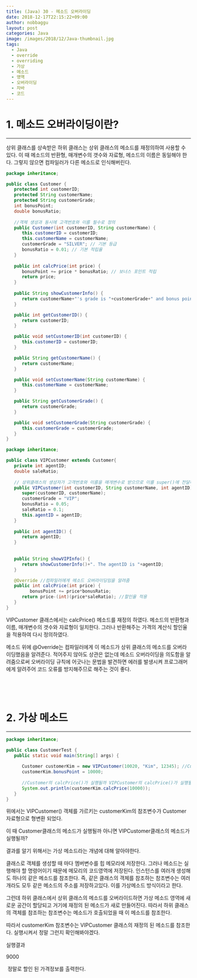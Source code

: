 ```yaml
---
title: (Java) 30 - 메소드 오버라이딩
date: 2018-12-17T22:15:22+09:00
author: nobbaggu
layout: post
categories: Java
image: /images/2018/12/Java-thumbnail.jpg
tags:
  - Java
  - override
  - overriding
  - 가상
  - 메소드
  - 영역
  - 오버라이딩
  - 자바
  - 코드
---
```

# 1. 메소드 오버라이딩이란?

* * *

상위 클래스를 상속받은 하위 클래스는 상위 클래스의 메소드를 재정의하여 사용할 수 있다. 이 때 메소드의 반환형, 매개변수의 갯수와 자료형, 메소드의 이름은 동일해야 한다. 그렇지 않으면 컴파일러가 다른 메소드로 인식해버린다.

~~~ java
package inheritance;

public class Customer {
   protected int customerID;
   protected String customerName;
   protected String customerGrade;
   int bonusPoint;
   double bonusRatio;
   
   //객체 생성과 동시에 고객번호와 이름 필수로 정의
   public Customer(int customerID, String customerName) {
      this.customerID = customerID;
      this.customerName = customerName;
      customerGrade = "SILVER"; // 기본 등급
      bonusRatio = 0.01; // 기본 적립율
   }
   
   public int calcPrice(int price) {
      bonusPoint += price * bonusRatio; // 보너스 포인트 적립
      return price;
   }
   
   public String showCustomerInfo() {
      return customerName+"'s grade is "+customerGrade+" and bonus point is "+bonusPoint;
   }

   public int getCustomerID() {
      return customerID;
   }

   public void setCustomerID(int customerID) {
      this.customerID = customerID;
   }

   public String getCustomerName() {
      return customerName;
   }

   public void setCustomerName(String customerName) {
      this.customerName = customerName;
   }

   public String getCustomerGrade() {
      return customerGrade;
   }

   public void setCustomerGrade(String customerGrade) {
      this.customerGrade = customerGrade;
   }
}
~~~

~~~ java
package inheritance;

public class VIPCustomer extends Customer{
   private int agentID;
   double saleRatio;
   
   // 상위클래스의 생성자가 고객번호와 이름을 매개변수로 받으므로 이를 super()에 전달하고 담당 직원번호 정의
   public VIPCustomer(int customerID, String customerName, int agentID) {
      super(customerID, customerName);
      customerGrade = "VIP";
      bonusRatio = 0.05;
      saleRatio = 0.1;
      this.agentID = agentID;
   }
   
   public int agentID() {
      return agentID;
   }
   
   
   public String showVIPInfo() {
      return showCustomerInfo()+". The agentID is "+agentID;
   }

   @Override //컴파일러에게 메소드 오버라이딩임을 알려줌
   public int calcPrice(int price) {
         bonusPoint += price*bonusRatio;
      return price-(int)(price*saleRatio); //할인율 적용
   }
}
~~~

VIPCustomer 클래스에서는 calcPrice() 메소드를 재정의 하였다. 메소드의 반환형과 이름, 매개변수의 갯수와 자료형이 일치한다. 그러나 반환해주는 가격의 계산식 할인율을 적용하여 다시 정의하였다.

메소드 위에 @Override는 컴파일러에게 이 메소드가 상위 클래스의 메소드를 오버라이딩했음을 알려준다. 적어주지 않아도 상관은 없는데 메소드 오버라이딩을 의도함을 알려줌으로써 오버라이딩 규칙에 어긋나는 문법을 발견하면 에러를 발생시켜 프로그래머에게 알려주어 코드 오류를 방지해주므로 해주는 것이 좋다.

&nbsp;

&nbsp;

# 2. 가상 메소드

* * *

~~~ java
package inheritance;

public class CustomerTest {
   public static void main(String[] args) {
      
      Customer customerKim = new VIPCustomer(10020, "Kim", 12345); //Customer형의 참조변수에 VIPCustomer의 객체주소 저장
      customerKim.bonusPoint = 10000;
      
      //Customer의 calcPrice()가 실행될까 VIPCustomer의 calcPrice()가 실행될까?
      System.out.println(customerKim.calcPrice(10000));
   }
}
~~~

위에서는 VIPCustomer() 객체를 가르키는 customerKim의 참조변수가 Customer 자료형으로 형변환 되었다.

이 때 Customer클래스의 메소드가 실행될까 아니면 VIPCustomer클래스의 메소드가 실행될까?

결과를 알기 위해서는 가상 메소드라는 개념에 대해 알아야한다.

클래스로 객체를 생성할 때 마다 멤버변수를 힙 메모리에 저장한다. 그러나 메소드는 실행해야 할 명령어이기 때문에 메모리의 코드영역에 저장된다. 인스턴스를 여러개 생성해도 하나의 같은 메소드를 참조한다. 즉, 같은 클래스의 객체를 참조하는 참조변수는 여러개라도 모두 같은 메소드의 주소를 저장하고있다. 이를 가상메소드 방식이라고 한다.

그런데 하위 클래스에서 상위 클래스의 메소드를 오버라이드하면 가상 메소드 영역에 새로운 공간이 할당되고 거기에 재정의 된 메소드가 새로 만들어진다. 따라서 하위 클래스의 객체를 참조하는 참조변수는 메소드가 호출되었을 때 이 메소드를 참조한다.

따라서 customerKim 참조변수는 VIPCustomer 클래스의 재정의 된 메소드를 참조한다. 실행시켜서 정말 그런지 확인해봐야겠다.

실행결과

9000


  정말로 할인 된 가격정보를 출력한다.